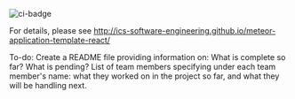 ![ci-badge](https://github.com/ics-software-engineering/meteor-application-template-react/workflows/ci-meteor-application-template-react/badge.svg)

For details, please see http://ics-software-engineering.github.io/meteor-application-template-react/

To-do:
Create a README file providing information on:
  What is complete so far?
  What is pending?
  List of team members specifying under each team member's name: what they worked on in the project so far, and what they will be handling next.
